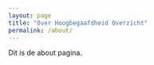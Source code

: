 ```yaml
---
layout: page
title: "Over Hoogbegaafdheid Overzicht"
permalink: /about/
---
```

Dit is de about pagina.

